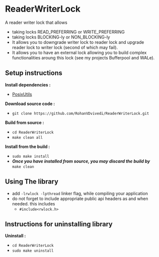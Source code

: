 # ReaderWriterLock
A reader writer lock that allows
 * taking locks READ_PREFERRING or WRITE_PREFERRING
 * taking locks BLOCKING-ly or NON_BLOCKING-ly
 * It allows you to downgrade writer lock to reader lock and upgrade reader lock to writer lock (second of which may fail).
 * It allows you to have an external lock allowing you to build complex functionalities aroung this lock (see my projects Bufferpool and WALe).

## Setup instructions
**Install dependencies :**
  * [PosixUtils](https://github.com/RohanVDvivedi/PosixUtils)

**Download source code :**
 * `git clone https://github.com/RohanVDvivedi/ReaderWriterLock.git`

**Build from source :**
 * `cd ReaderWriterLock`
 * `make clean all`

**Install from the build :**
 * `sudo make install`
 * ***Once you have installed from source, you may discard the build by*** `make clean`

## Using The library
 * add `-lrwlock -lpthread` linker flag, while compiling your application
 * do not forget to include appropriate public api headers as and when needed. this includes
   * `#include<rwlock.h>`

## Instructions for uninstalling library

**Uninstall :**
 * `cd ReaderWriterLock`
 * `sudo make uninstall`

